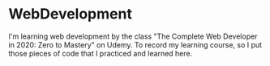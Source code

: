 # WebDevelopment
I'm learning web development by the class "The Complete Web Developer in 2020: Zero to Mastery" on Udemy. To record my learning course, so I put those pieces of code that I practiced and learned here.
